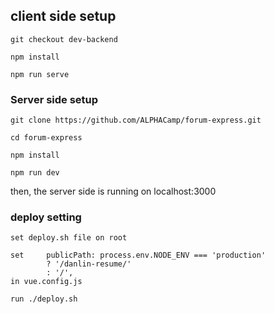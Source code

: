 ## client side setup
```
git checkout dev-backend
```
```
npm install
```
```
npm run serve
```

### Server side setup

```
git clone https://github.com/ALPHACamp/forum-express.git 
```
```
cd forum-express
```
```
npm install
```
```
npm run dev
```

then, the server side is running on localhost:3000

### deploy setting
```
set deploy.sh file on root
```
```
set     publicPath: process.env.NODE_ENV === 'production'
        ? '/danlin-resume/'
        : '/',
in vue.config.js
```
```
run ./deploy.sh 
```
